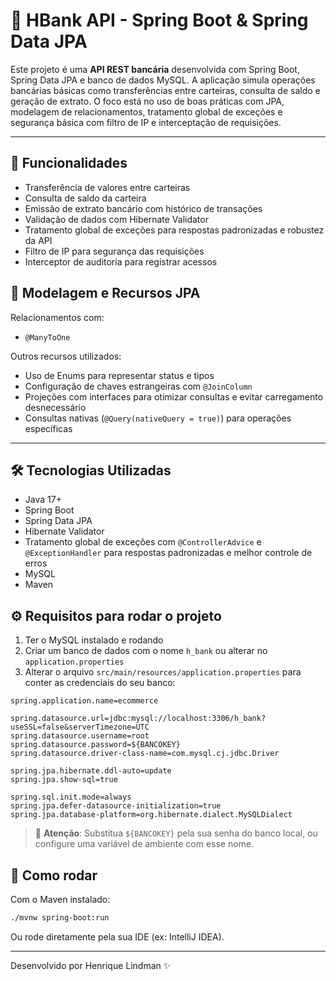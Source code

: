 # 🏦 HBank API - Spring Boot & Spring Data JPA

Este projeto é uma **API REST bancária** desenvolvida com Spring Boot, Spring Data JPA e banco de dados MySQL. A aplicação simula operações bancárias básicas como transferências entre carteiras, consulta de saldo e geração de extrato. O foco está no uso de boas práticas com JPA, modelagem de relacionamentos, tratamento global de exceções e segurança básica com filtro de IP e interceptação de requisições.

---

## 🔧 Funcionalidades

- Transferência de valores entre carteiras
- Consulta de saldo da carteira
- Emissão de extrato bancário com histórico de transações
- Validação de dados com Hibernate Validator
- Tratamento global de exceções para respostas padronizadas e robustez da API
- Filtro de IP para segurança das requisições
- Interceptor de auditoria para registrar acessos

## 📐 Modelagem e Recursos JPA

Relacionamentos com:
- `@ManyToOne`

Outros recursos utilizados:
- Uso de Enums para representar status e tipos
- Configuração de chaves estrangeiras com `@JoinColumn`
- Projeções com interfaces para otimizar consultas e evitar carregamento desnecessário
- Consultas nativas (`@Query(nativeQuery = true)`) para operações específicas

---

## 🛠️ Tecnologias Utilizadas

- Java 17+
- Spring Boot
- Spring Data JPA
- Hibernate Validator
- Tratamento global de exceções com `@ControllerAdvice` e `@ExceptionHandler` para respostas padronizadas e melhor controle de erros
- MySQL
- Maven  

## ⚙️ Requisitos para rodar o projeto

1. Ter o MySQL instalado e rodando
2. Criar um banco de dados com o nome `h_bank` ou alterar no `application.properties`
3. Alterar o arquivo `src/main/resources/application.properties` para conter as credenciais do seu banco:

```properties
spring.application.name=ecommerce

spring.datasource.url=jdbc:mysql://localhost:3306/h_bank?useSSL=false&serverTimezone=UTC
spring.datasource.username=root
spring.datasource.password=${BANCOKEY}
spring.datasource.driver-class-name=com.mysql.cj.jdbc.Driver

spring.jpa.hibernate.ddl-auto=update
spring.jpa.show-sql=true

spring.sql.init.mode=always
spring.jpa.defer-datasource-initialization=true
spring.jpa.database-platform=org.hibernate.dialect.MySQLDialect
```

> 🔐 **Atenção**: Substitua `${BANCOKEY}` pela sua senha do banco local, ou configure uma variável de ambiente com esse nome.

## 🚀 Como rodar

Com o Maven instalado:

```bash
./mvnw spring-boot:run
```

Ou rode diretamente pela sua IDE (ex: IntelliJ IDEA).

---

Desenvolvido por Henrique Lindman ✨
